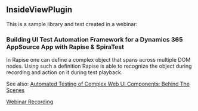 ## InsideViewPlugin

This is a sample library and test created in a webinar:

### Building UI Test Automation Framework for a Dynamics 365 AppSource App with Rapise & SpiraTest

In Rapise one can define a complex object that spans across multiple DOM nodes. Using such a definition Rapise is able to recognize the object during recording and action on it during test playback. 

See also: [Automated Testing of Complex Web UI Components: Behind The Scenes](https://www.inflectra.com/Ideas/Entry/techtuesday-automated-testing-of-complex-web-ui-co-479.aspx)

[Webinar Recording](https://www.youtube.com/watch?v=zJOyQVemrYE&feature=emb_logo)